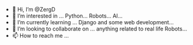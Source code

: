 - 👋 Hi, I’m @ZergD
- 👀 I’m interested in ... Python... Robots... AI...
- 🌱 I’m currently learning ... Django and some web development...
- 💞️ I’m looking to collaborate on ... anything related to real life Robots...
- 📫 How to reach me ...

<!---
ZergD/ZergD is a ✨ special ✨ repository because its `README.md` (this file) appears on your GitHub profile.
You can click the Preview link to take a look at your changes.
--->

